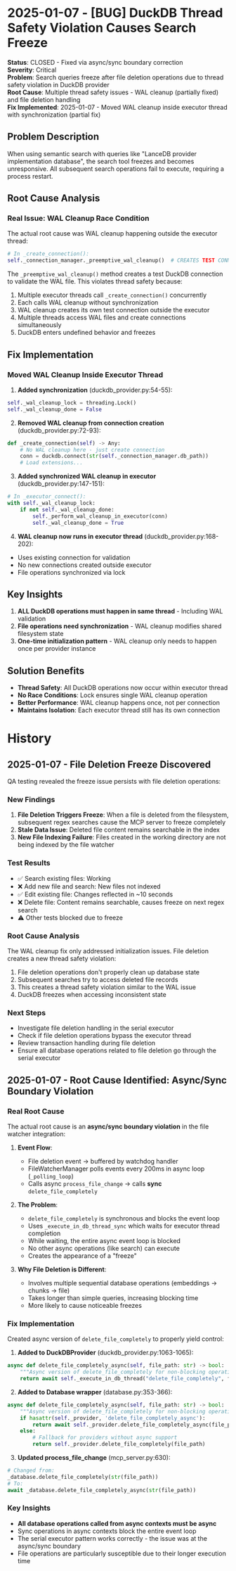 # 2025-01-07 - [BUG] DuckDB Thread Safety Violation Causes Search Freeze

**Status**: CLOSED - Fixed via async/sync boundary correction  
**Severity**: Critical  
**Problem**: Search queries freeze after file deletion operations due to thread safety violation in DuckDB provider  
**Root Cause**: Multiple thread safety issues - WAL cleanup (partially fixed) and file deletion handling  
**Fix Implemented**: 2025-01-07 - Moved WAL cleanup inside executor thread with synchronization (partial fix)

## Problem Description

When using semantic search with queries like "LanceDB provider implementation database", the search tool freezes and becomes unresponsive. All subsequent search operations fail to execute, requiring a process restart.

## Root Cause Analysis

### Real Issue: WAL Cleanup Race Condition
The actual root cause was WAL cleanup happening outside the executor thread:

```python
# In _create_connection():
self._connection_manager._preemptive_wal_cleanup()  # CREATES TEST CONNECTION!
```

The `_preemptive_wal_cleanup()` method creates a test DuckDB connection to validate the WAL file. This violates thread safety because:
1. Multiple executor threads call `_create_connection()` concurrently
2. Each calls WAL cleanup without synchronization
3. WAL cleanup creates its own test connection outside the executor
4. Multiple threads access WAL files and create connections simultaneously
5. DuckDB enters undefined behavior and freezes

## Fix Implementation

### Moved WAL Cleanup Inside Executor Thread

1. **Added synchronization** (duckdb_provider.py:54-55):
```python
self._wal_cleanup_lock = threading.Lock()
self._wal_cleanup_done = False
```

2. **Removed WAL cleanup from connection creation** (duckdb_provider.py:72-93):
```python
def _create_connection(self) -> Any:
    # No WAL cleanup here - just create connection
    conn = duckdb.connect(str(self._connection_manager.db_path))
    # Load extensions...
```

3. **Added synchronized WAL cleanup in executor** (duckdb_provider.py:147-151):
```python
# In _executor_connect():
with self._wal_cleanup_lock:
    if not self._wal_cleanup_done:
        self._perform_wal_cleanup_in_executor(conn)
        self._wal_cleanup_done = True
```

4. **WAL cleanup now runs in executor thread** (duckdb_provider.py:168-202):
- Uses existing connection for validation
- No new connections created outside executor
- File operations synchronized via lock

## Key Insights

1. **ALL DuckDB operations must happen in same thread** - Including WAL validation
2. **File operations need synchronization** - WAL cleanup modifies shared filesystem state
3. **One-time initialization pattern** - WAL cleanup only needs to happen once per provider instance

## Solution Benefits

- **Thread Safety**: All DuckDB operations now occur within executor thread
- **No Race Conditions**: Lock ensures single WAL cleanup operation
- **Better Performance**: WAL cleanup happens once, not per connection
- **Maintains Isolation**: Each executor thread still has its own connection

# History

## 2025-01-07 - File Deletion Freeze Discovered

QA testing revealed the freeze issue persists with file deletion operations:

### New Findings
1. **File Deletion Triggers Freeze**: When a file is deleted from the filesystem, subsequent regex searches cause the MCP server to freeze completely
2. **Stale Data Issue**: Deleted file content remains searchable in the index
3. **New File Indexing Failure**: Files created in the working directory are not being indexed by the file watcher

### Test Results
- ✅ Search existing files: Working
- ❌ Add new file and search: New files not indexed
- ✅ Edit existing file: Changes reflected in ~10 seconds
- ❌ Delete file: Content remains searchable, causes freeze on next regex search
- ⚠️ Other tests blocked due to freeze

### Root Cause Analysis
The WAL cleanup fix only addressed initialization issues. File deletion creates a new thread safety violation:
1. File deletion operations don't properly clean up database state
2. Subsequent searches try to access deleted file records
3. This creates a thread safety violation similar to the WAL issue
4. DuckDB freezes when accessing inconsistent state

### Next Steps
- Investigate file deletion handling in the serial executor
- Check if file deletion operations bypass the executor thread
- Review transaction handling during file deletion
- Ensure all database operations related to file deletion go through the serial executor

## 2025-01-07 - Root Cause Identified: Async/Sync Boundary Violation

### Real Root Cause
The actual root cause is an **async/sync boundary violation** in the file watcher integration:

1. **Event Flow**:
   - File deletion event → buffered by watchdog handler
   - FileWatcherManager polls events every 200ms in async loop (`_polling_loop`)
   - Calls async `process_file_change` → calls **sync** `delete_file_completely`
   
2. **The Problem**:
   - `delete_file_completely` is synchronous and blocks the event loop
   - Uses `_execute_in_db_thread_sync` which waits for executor thread completion
   - While waiting, the entire async event loop is blocked
   - No other async operations (like search) can execute
   - Creates the appearance of a "freeze"

3. **Why File Deletion is Different**:
   - Involves multiple sequential database operations (embeddings → chunks → file)
   - Takes longer than simple queries, increasing blocking time
   - More likely to cause noticeable freezes

### Fix Implementation

Created async version of `delete_file_completely` to properly yield control:

1. **Added to DuckDBProvider** (duckdb_provider.py:1063-1065):
```python
async def delete_file_completely_async(self, file_path: str) -> bool:
    """Async version of delete_file_completely for non-blocking operation."""
    return await self._execute_in_db_thread("delete_file_completely", file_path)
```

2. **Added to Database wrapper** (database.py:353-366):
```python
async def delete_file_completely_async(self, file_path: str) -> bool:
    """Async version of delete_file_completely for non-blocking operation."""
    if hasattr(self._provider, 'delete_file_completely_async'):
        return await self._provider.delete_file_completely_async(file_path)
    else:
        # Fallback for providers without async support
        return self._provider.delete_file_completely(file_path)
```

3. **Updated process_file_change** (mcp_server.py:630):
```python
# Changed from:
_database.delete_file_completely(str(file_path))
# To:
await _database.delete_file_completely_async(str(file_path))
```

### Key Insights
- **All database operations called from async contexts must be async**
- Sync operations in async contexts block the entire event loop
- The serial executor pattern works correctly - the issue was at the async/sync boundary
- File operations are particularly susceptible due to their longer execution time